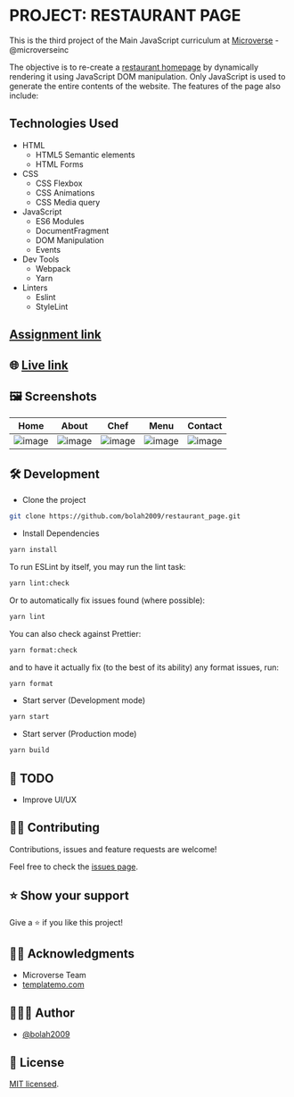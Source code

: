 # PROJECT: RESTAURANT PAGE

This is the third project of the Main JavaScript curriculum at [Microverse](https://www.microverse.org/) - @microverseinc

The objective is to re-create a [restaurant homepage](https://templatemo.com/tm-515-eatery) by dynamically rendering it using JavaScript DOM manipulation. Only JavaScript is used to generate the entire contents of the website. The features of the page also include:


## Technologies Used

- HTML
  - HTML5 Semantic elements
  - HTML Forms
- CSS
  - CSS Flexbox
  - CSS Animations
  - CSS Media query
- JavaScript
   - ES6 Modules
   - DocumentFragment
   - DOM Manipulation
   - Events
- Dev Tools
  - Webpack
  - Yarn
- Linters
  - Eslint
  - StyleLint


## [Assignment link](https://www.theodinproject.com/courses/javascript/lessons/restaurant-page)

## 🌐 [Live link](https://bolah-restaurant-page.netlify.com/)

## 🖼️ Screenshots

|                                                      Home                                                      |                                                     About                                                      |                                                      Chef                                                      |                                                      Menu                                                      |                                                    Contact                                                     |
| :------------------------------------------------------------------------------------------------------------: | :------------------------------------------------------------------------------------------------------------: | :------------------------------------------------------------------------------------------------------------: | :------------------------------------------------------------------------------------------------------------: | :------------------------------------------------------------------------------------------------------------: |
| ![image](https://user-images.githubusercontent.com/36057474/65425482-fb126400-de05-11e9-92db-e44c9e82a1b5.png) | ![image](https://user-images.githubusercontent.com/36057474/65425533-1b422300-de06-11e9-9333-20a5e5025eb6.png) | ![image](https://user-images.githubusercontent.com/36057474/65425577-32811080-de06-11e9-9b10-4db6204e038e.png) | ![image](https://user-images.githubusercontent.com/36057474/65425682-6eb47100-de06-11e9-868d-44a20a56b56f.png) | ![image](https://user-images.githubusercontent.com/36057474/65425893-fc905c00-de06-11e9-8c99-07ad286b1a49.png) |
## 🛠️ Development

- Clone the project

```bash
git clone https://github.com/bolah2009/restaurant_page.git

```


- Install Dependencies

```bash
yarn install
```

To run ESLint by itself, you may run the lint task:

```bash
yarn lint:check
```

Or to automatically fix issues found (where possible):

```bash
yarn lint
```

You can also check against Prettier:

```bash
yarn format:check
```

and to have it actually fix (to the best of its ability) any format issues, run:

```bash
yarn format
```

- Start server (Development mode)

```bash
yarn start
```

- Start server (Production mode)

```bash
yarn build
```

## 🧾 TODO

- Improve UI/UX

## 🤝🏾 Contributing

Contributions, issues and feature requests are welcome!

Feel free to check the [issues page](../../issues).

## ⭐️ Show your support

Give a ⭐️ if you like this project!

## 🙏🏾 Acknowledgments

- Microverse Team
- [templatemo.com](https://templatemo.com/tm-515-eatery)

## 👨🏽‍💻 Author

- [@bolah2009](https://github.com/bolah2009/)

## 📝 License

[MIT licensed](./LICENSE).
